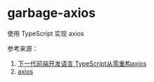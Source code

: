# garbage-axios

使用 TypeScript 实现 axios

参考来源：
1. [下一代前端开发语言 TypeScript从零重构axios](https://coding.imooc.com/learn/list/330.html)
2. [axios](https://github.com/axios/axios)
